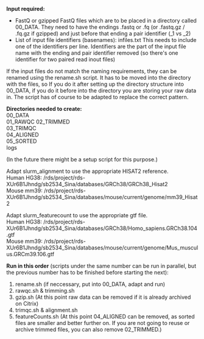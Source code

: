 __Input required:__
*   FastQ or gzipped FastQ files which are to be placed in a directory called 00_DATA. They need to have the endings .fastq or .fq (or .fastq.gz / .fq.gz if gzipped) and just before that ending a pair identifier (_1 vs _2)
*   List of input file identifiers (basenames): infiles.txt This needs to include one of the identifiers per line. Identifiers are the part of the input file name with the ending and pair identifier removed (so there's one identifier for two paired read inout files)
  
If the input files do not match the naming requirements, they can be renamed using the rename.sh script. It has to be moved into the directory with the files, so If you do it after setting up the directory structure into 00_DATA, if you do it before into the directory you are storing your raw data in.
The script has of course to be adapted to replace the correct pattern.

__Directories needed to create:__  
00_DATA  
01_RAWQC
02_TRIMMED  
03_TRIMQC  
04_ALIGNED  
05_SORTED  
logs  


(In the future there might be a setup script for this purpose.)

Adapt slurm_alignment to use the appropriate HISAT2 reference.  
Human HG38: /rds/project/rds-XUr6B1Jhndg/sb2534_Sina/databases/GRCh38/GRCh38_Hisat2  
Mouse mm39: /rds/project/rds-XUr6B1Jhndg/sb2534_Sina/databases/mouse/current/genome/mm39_Hisat2  

Adapt slurm_featurecount to use the appropriate gtf file.  
Human HG38: /rds/project/rds-XUr6B1Jhndg/sb2534_Sina/databases/GRCh38/Homo_sapiens.GRCh38.104.gtf  
Mouse mm39: /rds/project/rds-XUr6B1Jhndg/sb2534_Sina/databases/mouse/current/genome/Mus_musculus.GRCm39.106.gtf  

__Run in this order__ (scripts under the same number can be run in parallel, but the previous number has to be finished before starting the next):
1) rename.sh (if neccessary, put into 00_DATA, adapt and run)
2) rawqc.sh & trimming.sh
3) gzip.sh (At this point raw data can be removed if it is already archived on Citrix)
4) trimqc.sh & alignment.sh
5) featureCounts.sh (At this point 04_ALIGNED can be removed, as sorted files are smaller and better further on. If you are not going to reuse or archive trimmed files, you can also remove 02_TRIMMED.)
